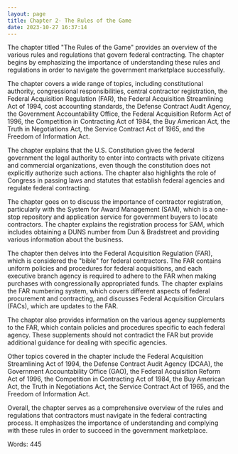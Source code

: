 ```yaml
---
layout: page
title: Chapter 2- The Rules of the Game
date: 2023-10-27 16:37:14
---
```

The chapter titled "The Rules of the Game" provides an overview of the various rules and regulations that govern federal contracting. The chapter begins by emphasizing the importance of understanding these rules and regulations in order to navigate the government marketplace successfully.

The chapter covers a wide range of topics, including constitutional authority, congressional responsibilities, central contractor registration, the Federal Acquisition Regulation (FAR), the Federal Acquisition Streamlining Act of 1994, cost accounting standards, the Defense Contract Audit Agency, the Government Accountability Office, the Federal Acquisition Reform Act of 1996, the Competition in Contracting Act of 1984, the Buy American Act, the Truth in Negotiations Act, the Service Contract Act of 1965, and the Freedom of Information Act.

The chapter explains that the U.S. Constitution gives the federal government the legal authority to enter into contracts with private citizens and commercial organizations, even though the constitution does not explicitly authorize such actions. The chapter also highlights the role of Congress in passing laws and statutes that establish federal agencies and regulate federal contracting.

The chapter goes on to discuss the importance of contractor registration, particularly with the System for Award Management (SAM), which is a one-stop repository and application service for government buyers to locate contractors. The chapter explains the registration process for SAM, which includes obtaining a DUNS number from Dun & Bradstreet and providing various information about the business.

The chapter then delves into the Federal Acquisition Regulation (FAR), which is considered the "bible" for federal contractors. The FAR contains uniform policies and procedures for federal acquisitions, and each executive branch agency is required to adhere to the FAR when making purchases with congressionally appropriated funds. The chapter explains the FAR numbering system, which covers different aspects of federal procurement and contracting, and discusses Federal Acquisition Circulars (FACs), which are updates to the FAR.

The chapter also provides information on the various agency supplements to the FAR, which contain policies and procedures specific to each federal agency. These supplements should not contradict the FAR but provide additional guidance for dealing with specific agencies.

Other topics covered in the chapter include the Federal Acquisition Streamlining Act of 1994, the Defense Contract Audit Agency (DCAA), the Government Accountability Office (GAO), the Federal Acquisition Reform Act of 1996, the Competition in Contracting Act of 1984, the Buy American Act, the Truth in Negotiations Act, the Service Contract Act of 1965, and the Freedom of Information Act.

Overall, the chapter serves as a comprehensive overview of the rules and regulations that contractors must navigate in the federal contracting process. It emphasizes the importance of understanding and complying with these rules in order to succeed in the government marketplace.

Words: 445
